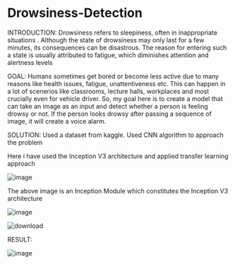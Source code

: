 # Drowsiness-Detection

INTRODUCTION:
      Drowsiness refers to sleepiness, often in inappropriate situations . Although the state of drowsiness may only last for a few minutes, its consequences can be disastrous. The reason for entering such a state is usually attributed to fatigue, which diminishes attention and alertness levels
      
      
GOAL:
     Humans sometimes get bored or become less active due to many reasons like health issues, fatigue, unattentiveness etc. This can happen in a lot of scenerios like classrooms, lecture halls, workplaces and most crucially even for vehicle driver. So, my goal here is to create a model that can take an image as an input and detect whether a person is feeling drowsy or not. If the person looks drowsy after passing a sequence of image, it will create a voice alarm.
     
     
     
     
SOLUTION:
    Used a dataset from kaggle. Used CNN algorithm to approach the problem
    
Here i have used the Inception V3 architecture and applied transfer learning approach
    
    
![image](https://user-images.githubusercontent.com/96677288/170698538-209696fa-8a6c-469c-bed4-c2999935df32.png)


The above image is an Inception Module which constitutes the Inception V3 architecture
    
![image](https://user-images.githubusercontent.com/96677288/170696418-c36b79d4-12ed-41a4-aee6-0229299f37d8.png)

![download](https://user-images.githubusercontent.com/96677288/170696588-7750f0e9-ca7b-4be5-a03a-7dbd0087400b.png)





RESULT: 


![image](https://user-images.githubusercontent.com/96677288/170831926-5869ac11-fb7d-4942-bd1d-94b8673b3fc7.png)
